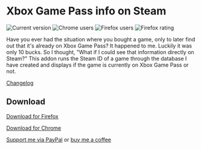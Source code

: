# Xbox Game Pass info on Steam

![Current version](https://img.shields.io/amo/v/gamepass-info-for-steam?label=version&style=for-the-badge) ![Chrome users](https://img.shields.io/chrome-web-store/users/jecikjbpiedagpmibmgpfgnkfpomgeok?label=chrome%20users&style=for-the-badge) ![Firefox users](https://img.shields.io/amo/users/gamepass-info-for-steam?label=firefox%20users&style=for-the-badge) ![Firefox rating](https://img.shields.io/amo/stars/gamepass-info-for-steam?label=firefox%20rating&style=for-the-badge)

Have you ever had the situation where you bought a game, only to later find out that it's already on Xbox Game Pass? It happened to me. Luckily it was only 10 bucks.
So I thought, "What if I could see that information directly on Steam?"
This addon runs the Steam ID of a game through the database I have created and displays if the game is currently on Xbox Game Pass or not. 

[Changelog](https://aligueler.com/GamePass/)

## Download

[Download for Firefox](https://addons.mozilla.org/en-US/firefox/addon/gamepass-info-for-steam/)

[Download for Chrome](https://chrome.google.com/webstore/detail/xbox-game-pass-info-on-st/jecikjbpiedagpmibmgpfgnkfpomgeok/)




[Support me via PayPal](https://paypal.me/alike03/) or [buy me a coffee](https://www.buymeacoffee.com/alike03/)
